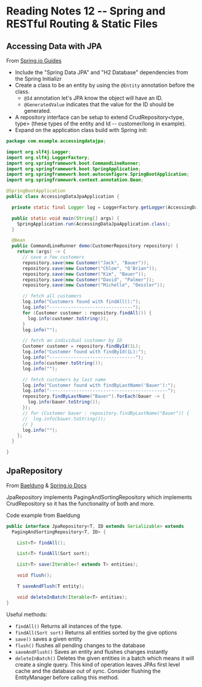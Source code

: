 # Reading Notes 12 -- Spring and RESTful Routing & Static Files

## Accessing Data with JPA

From [Spring.io Guides](https://spring.io/guides/gs/accessing-data-jpa/)

- Include the "Spring Data JPA" and "H2 Database" dependencies from the Spring Initializr
- Create a class to be an entity by using the `@Entity` annotation before the class.
  - `@Id` annotation let's JPA know the object will have an ID.
  - `@GeneratedValue` indicates that the value for the ID should be generated.
- A repository interface can be setup to extend CrudRepository<type, type> (these types of the entity and Id -- customer/long in example).
- Expand on the application class build with Spring init:

```java
package com.example.accessingdatajpa;

import org.slf4j.Logger;
import org.slf4j.LoggerFactory;
import org.springframework.boot.CommandLineRunner;
import org.springframework.boot.SpringApplication;
import org.springframework.boot.autoconfigure.SpringBootApplication;
import org.springframework.context.annotation.Bean;

@SpringBootApplication
public class AccessingDataJpaApplication {

  private static final Logger log = LoggerFactory.getLogger(AccessingDataJpaApplication.class);

  public static void main(String[] args) {
    SpringApplication.run(AccessingDataJpaApplication.class);
  }

  @Bean
  public CommandLineRunner demo(CustomerRepository repository) {
    return (args) -> {
      // save a few customers
      repository.save(new Customer("Jack", "Bauer"));
      repository.save(new Customer("Chloe", "O'Brian"));
      repository.save(new Customer("Kim", "Bauer"));
      repository.save(new Customer("David", "Palmer"));
      repository.save(new Customer("Michelle", "Dessler"));

      // fetch all customers
      log.info("Customers found with findAll():");
      log.info("-------------------------------");
      for (Customer customer : repository.findAll()) {
        log.info(customer.toString());
      }
      log.info("");

      // fetch an individual customer by ID
      Customer customer = repository.findById(1L);
      log.info("Customer found with findById(1L):");
      log.info("--------------------------------");
      log.info(customer.toString());
      log.info("");

      // fetch customers by last name
      log.info("Customer found with findByLastName('Bauer'):");
      log.info("--------------------------------------------");
      repository.findByLastName("Bauer").forEach(bauer -> {
        log.info(bauer.toString());
      });
      // for (Customer bauer : repository.findByLastName("Bauer")) {
      //  log.info(bauer.toString());
      // }
      log.info("");
    };
  }

}
```

## JpaRepository

From [Baeldung](https://www.baeldung.com/spring-data-repositories) & [Spring.io Docs](https://docs.spring.io/spring-data/data-jpa/docs/current/api/org/springframework/data/jpa/repository/JpaRepository.html#deleteAllInBatch-java.lang.Iterable-)


JpaRepository implements PagingAndSortingRepository which implements CrudRepository so it has the functionality of both and more.

Code example from Baeldung
```java
public interface JpaRepository<T, ID extends Serializable> extends
  PagingAndSortingRepository<T, ID> {

    List<T> findAll();

    List<T> findAll(Sort sort);

    List<T> save(Iterable<? extends T> entities);

    void flush();

    T saveAndFlush(T entity);

    void deleteInBatch(Iterable<T> entities);
}
```

Useful methods:

- `findAll()` Returns all instances of the type.
- `findAll(Sort sort)` Returns all entities sorted by the give options
- `save()` saves a given entity
- `flush()` flushes all pending changes to the database
- `saveAndFlush()` Saves an entity and flushes changes instantly
- `deleteInBatch()` Deletes the given entities in a batch which means it will create a single query. This kind of operation leaves JPAs first level cache and the database out of sync. Consider flushing the EntityManager before calling this method.


